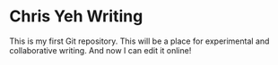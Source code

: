 # Chris Yeh Writing

This is my first Git repository.  This will be a place for experimental and collaborative writing.  And now I can edit it online!
